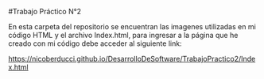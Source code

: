 #Trabajo Práctico N°2

En esta carpeta del repositorio se encuentran las imagenes utilizadas en mi código HTML y el archivo Index.html, para ingresar a la página que he creado con mi código debe acceder al siguiente link:

https://nicoberducci.github.io/DesarrolloDeSoftware/TrabajoPractico2/Index.html
